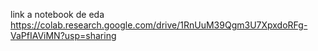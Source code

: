 link a notebook de eda https://colab.research.google.com/drive/1RnUuM39Qgm3U7XpxdoRFg-VaPfIAViMN?usp=sharing
